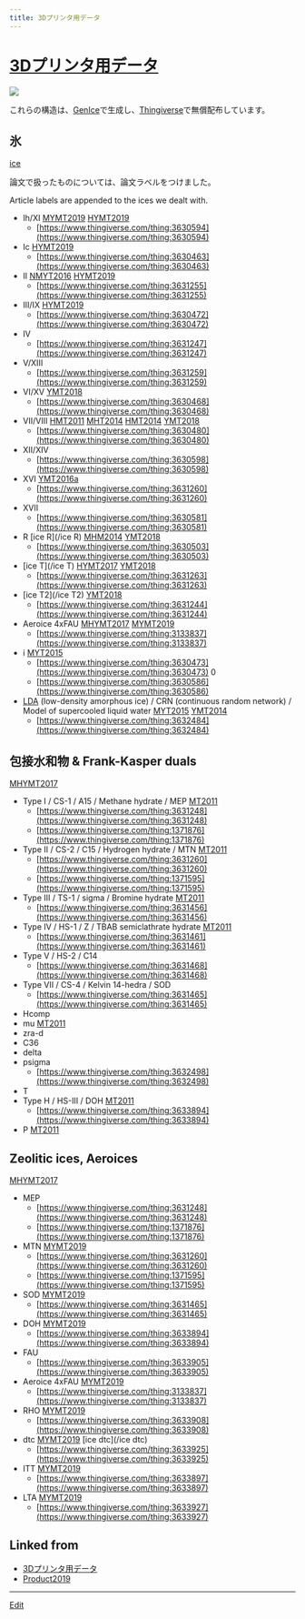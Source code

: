 ```yaml
---
title: 3Dプリンタ用データ
---
```

# [3Dプリンタ用データ](/3Dプリンタ用データ)

![](https://i.gyazo.com/936aabbe84fa478443890bae6d78a875.png)

これらの構造は、[GenIce](/GenIce)で生成し、[Thingiverse](https://thingiverse.com)で無償配布しています。





## 氷

[ice](/ice)

論文で扱ったものについては、論文ラベルをつけました。

Article labels are appended to the ices we dealt with.


* Ih/XI [MYMT2019](/MYMT2019) [HYMT2019](/HYMT2019)
  * [https://www.thingiverse.com/thing:3630594](https://www.thingiverse.com/thing:3630594)
* Ic [HYMT2019](/HYMT2019)
  * [https://www.thingiverse.com/thing:3630463](https://www.thingiverse.com/thing:3630463)
* II [NMYT2016](/NMYT2016) [HYMT2019](/HYMT2019)
  * [https://www.thingiverse.com/thing:3631255](https://www.thingiverse.com/thing:3631255)
* III/IX [HYMT2019](/HYMT2019)
  * [https://www.thingiverse.com/thing:3630472](https://www.thingiverse.com/thing:3630472)
* IV
  * [https://www.thingiverse.com/thing:3631247](https://www.thingiverse.com/thing:3631247)
* V/XIII
  * [https://www.thingiverse.com/thing:3631259](https://www.thingiverse.com/thing:3631259)
* VI/XV [YMT2018](/YMT2018)
  * [https://www.thingiverse.com/thing:3630468](https://www.thingiverse.com/thing:3630468)
* VII/VIII [HMT2011](/HMT2011) [MHT2014](/MHT2014) [HMT2014](/HMT2014) [YMT2018](/YMT2018)
  * [https://www.thingiverse.com/thing:3630480](https://www.thingiverse.com/thing:3630480)
* XII/XIV
  * [https://www.thingiverse.com/thing:3630598](https://www.thingiverse.com/thing:3630598)
* XVI [YMT2016a](/YMT2016a)
  * [https://www.thingiverse.com/thing:3631260](https://www.thingiverse.com/thing:3631260)
* XVII
  * [https://www.thingiverse.com/thing:3630581](https://www.thingiverse.com/thing:3630581)
* R [ice R](/ice R)  [MHM2014](/MHM2014) [YMT2018](/YMT2018)
  * [https://www.thingiverse.com/thing:3630503](https://www.thingiverse.com/thing:3630503)
* [ice T](/ice T) [HYMT2017](/HYMT2017) [YMT2018](/YMT2018)
  * [https://www.thingiverse.com/thing:3631263](https://www.thingiverse.com/thing:3631263)
* [ice T2](/ice T2)  [YMT2018](/YMT2018)
  * [https://www.thingiverse.com/thing:3631244](https://www.thingiverse.com/thing:3631244)
* Aeroice 4xFAU [MHYMT2017](/MHYMT2017) [MYMT2019](/MYMT2019)
  * [https://www.thingiverse.com/thing:3133837](https://www.thingiverse.com/thing:3133837)
* i  [MYT2015](/MYT2015)
  * [https://www.thingiverse.com/thing:3630473](https://www.thingiverse.com/thing:3630473)
0 
  * [https://www.thingiverse.com/thing:3630586](https://www.thingiverse.com/thing:3630586)
* [LDA](/LDA) (low-density amorphous ice) / CRN (continuous random network) / Model of supercooled liquid water [MYT2015](/MYT2015) [YMT2014](/YMT2014)
  * [https://www.thingiverse.com/thing:3632484](https://www.thingiverse.com/thing:3632484)



## 包接水和物 & Frank-Kasper duals

[MHYMT2017](/MHYMT2017)


* Type I / CS-1 / A15 / Methane hydrate / MEP [MT2011](/MT2011)
  * [https://www.thingiverse.com/thing:3631248](https://www.thingiverse.com/thing:3631248)
  * [https://www.thingiverse.com/thing:1371876](https://www.thingiverse.com/thing:1371876)
* Type II / CS-2 / C15 / Hydrogen hydrate / MTN [MT2011](/MT2011)
  * [https://www.thingiverse.com/thing:3631260](https://www.thingiverse.com/thing:3631260) 
  * [https://www.thingiverse.com/thing:1371595](https://www.thingiverse.com/thing:1371595)
* Type III / TS-1 / sigma / Bromine hydrate  [MT2011](/MT2011)
  * [https://www.thingiverse.com/thing:3631456](https://www.thingiverse.com/thing:3631456)
* Type IV / HS-1 / Z / TBAB semiclathrate hydrate [MT2011](/MT2011)
  * [https://www.thingiverse.com/thing:3631461](https://www.thingiverse.com/thing:3631461)
* Type V / HS-2 / C14
  * [https://www.thingiverse.com/thing:3631468](https://www.thingiverse.com/thing:3631468)
* Type VII / CS-4 / Kelvin 14-hedra / SOD
  * [https://www.thingiverse.com/thing:3631465](https://www.thingiverse.com/thing:3631465)
* Hcomp
* mu [MT2011](/MT2011)
* zra-d
* C36
* delta
* psigma
  * [https://www.thingiverse.com/thing:3632498](https://www.thingiverse.com/thing:3632498)
* T
* Type H / HS-III / DOH  [MT2011](/MT2011)
  * [https://www.thingiverse.com/thing:3633894](https://www.thingiverse.com/thing:3633894)
* P  [MT2011](/MT2011)



## Zeolitic ices, Aeroices

[MHYMT2017](/MHYMT2017)


* MEP
  * [https://www.thingiverse.com/thing:3631248](https://www.thingiverse.com/thing:3631248)
  * [https://www.thingiverse.com/thing:1371876](https://www.thingiverse.com/thing:1371876)
* MTN [MYMT2019](/MYMT2019)
  * [https://www.thingiverse.com/thing:3631260](https://www.thingiverse.com/thing:3631260) 
  * [https://www.thingiverse.com/thing:1371595](https://www.thingiverse.com/thing:1371595)
* SOD [MYMT2019](/MYMT2019)
  * [https://www.thingiverse.com/thing:3631465](https://www.thingiverse.com/thing:3631465)
* DOH [MYMT2019](/MYMT2019)
  * [https://www.thingiverse.com/thing:3633894](https://www.thingiverse.com/thing:3633894)
* FAU
  * [https://www.thingiverse.com/thing:3633905](https://www.thingiverse.com/thing:3633905)
* Aeroice 4xFAU [MYMT2019](/MYMT2019)
  * [https://www.thingiverse.com/thing:3133837](https://www.thingiverse.com/thing:3133837)
* RHO [MYMT2019](/MYMT2019)
  * [https://www.thingiverse.com/thing:3633908](https://www.thingiverse.com/thing:3633908)
* dtc [MYMT2019](/MYMT2019) [ice dtc](/ice dtc)
  * [https://www.thingiverse.com/thing:3633925](https://www.thingiverse.com/thing:3633925)
* ITT [MYMT2019](/MYMT2019)
  * [https://www.thingiverse.com/thing:3633897](https://www.thingiverse.com/thing:3633897)
* LTA [MYMT2019](/MYMT2019)
  * [https://www.thingiverse.com/thing:3633927](https://www.thingiverse.com/thing:3633927)





## Linked from

* [3Dプリンタ用データ](/3Dプリンタ用データ)
* [Product2019](/Product2019)


----
[Edit](https://github.com/vitroid/vitroid.github.io/edit/master/MD/3Dプリンタ用データ.md)

